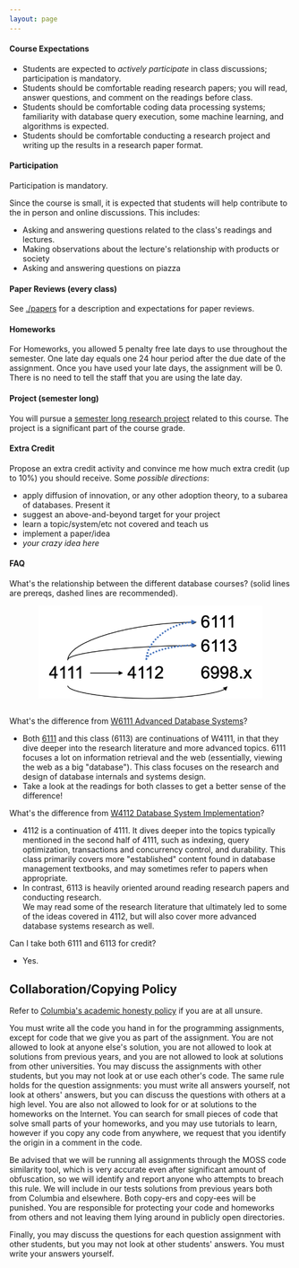 ```yaml
---
layout: page
---
```



#### Course Expectations

* Students are expected to *actively participate* in class discussions; participation is mandatory.
* Students should be comfortable reading research papers; you will read, answer questions, and comment on the readings before class.
* Students should be comfortable coding data processing systems;  familiarity with database query execution, some machine learning, and algorithms is expected.
* Students should be comfortable conducting a research project and writing up the results in a research paper format.

    

<a name="participation"></a>
#### Participation

Participation is mandatory.  


Since the course is small, it is expected that students will help contribute to the in person and online discussions.  This includes:

* Asking and answering questions related to the class's readings and lectures.  
* Making observations about the lecture's relationship with products or society 
* Asking and answering questions on piazza



<a name="reading"></a>
#### Paper Reviews (every class)

See [./papers](./papers) for a description and expectations for paper reviews.



#### Homeworks


For Homeworks, you allowed 5 penalty free late days to use throughout the semester. One late day equals one 24 hour period after the due date of the assignment. Once you have used your late days, the assignment will be 0.    There is no need to tell the staff that you are using the late day.



#### Project (semester long)

You will pursue a [semester long research project](./projects) related to this course.
The project is a significant part of the course grade.


<!--
<a name="midterm"></a>
#### Midterm Exam

There will be an in-class written exam on 3/21 (after spring break).
The exam will be long-from questions based on the mandatory readings and topics discussed in class.
It will be closed notes.

A corallory is that your conduct is respectful and encouraging to your fellow students.
-->


<a name="ec"></a>
#### Extra Credit

Propose an extra credit activity and convince me how much extra credit (up to 10%) you should receive.  Some _possible directions_:

* apply diffusion of innovation, or any other adoption theory, to a subarea of databases.  Present it
* suggest an above-and-beyond target for your project
* learn a topic/system/etc not covered and teach us
* implement a paper/idea 
* _your crazy idea here_



<a name="faq"></a>
#### FAQ


What's the relationship between the different database courses?  (solid lines are prereqs, dashed lines are recommended).

<center style="margin-bottom:2em"><img src="/files/images/courses.png" style="width:400px"/></center>

What's the difference from [W6111 Advanced Database Systems](http://www.cs.columbia.edu/~gravano/cs6111/schedule.html)?

* Both [6111](http://www.cs.columbia.edu/~gravano/cs6111/schedule.html) and this class (6113) are continuations of W4111, in that they dive deeper into the research
  literature and more advanced topics.  6111 focuses a lot on information retrieval and the web 
  (essentially, viewing the web as a big "database").  This class focuses on the research
  and design of database internals and systems design.  
* Take a look at the readings for both classes to get a better sense of the difference!

What's the difference from [W4112 Database System Implementation](http://www.cs.columbia.edu/~kar/4112s18/)?

* 4112 is a continuation of 4111.  It dives deeper into the topics typically mentioned in the second half of 4111, such as indexing, query optimization, transactions and concurrency control, and durability.
  This class primarily covers more "established" content found in database management textbooks, and may sometimes refer to papers when appropriate.
* In contrast, 6113 is heavily oriented around reading research papers and conducting research.  
  We may read some of the research literature that ultimately led to some of the ideas covered in 4112, but will also cover more
  advanced database systems research as well.


Can I take both 6111 and 6113 for credit?

* Yes.




## Collaboration/Copying Policy

Refer to [Columbia's academic honesty policy](http://www.cs.columbia.edu/education/honesty/) if you are at all unsure.

You must write all the code you hand in for the programming assignments, except for code that we give you as part of the assignment. You are not allowed to look at anyone else's solution, you are not allowed to look at solutions from previous years, and you are not allowed to look at solutions from other universities. You may discuss the assignments with other students, but you may not look at or use each other's code. The same rule holds for the question assignments: you must write all answers yourself, not look at others' answers, but you can discuss the questions with others at a high level.
You are also not allowed to look for or at solutions to the homeworks on the Internet. You can search for small pieces of code that solve small parts of your homeworks, and you may use tutorials to learn, however if you copy any code from anywhere, we request that you identify the origin in a comment in the code.

Be advised that we will be running all assignments through the MOSS code similarity tool, which is very accurate even after significant amount of obfuscation, so we will identify and report anyone who attempts to breach this rule. We will include in our tests solutions from previous years both from Columbia and elsewhere. Both copy-ers and copy-ees will be punished. You are responsible for protecting your code and homeworks from others and not leaving them lying around in publicly open directories.

Finally, you may discuss the questions for each question assignment with other students, but you may not look at other students' answers. You must write your answers yourself.


